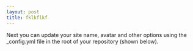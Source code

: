 ```yaml
---
layout: post
title: fklkflkf
---
```


Next you can update your site name, avatar and other options using the _config.yml file in the root of your repository (shown below).
